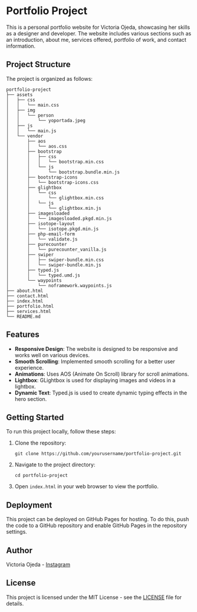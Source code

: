 # Portfolio Project

This is a personal portfolio website for Victoria Ojeda, showcasing her skills as a designer and developer. The website includes various sections such as an introduction, about me, services offered, portfolio of work, and contact information.

## Project Structure

The project is organized as follows:

```
portfolio-project
├── assets
│   ├── css
│   │   └── main.css
│   ├── img
│   │   └── person
│   │       └── yoportada.jpeg
│   ├── js
│   │   └── main.js
│   └── vendor
│       ├── aos
│       │   └── aos.css
│       ├── bootstrap
│       │   ├── css
│       │   │   └── bootstrap.min.css
│       │   └── js
│       │       └── bootstrap.bundle.min.js
│       ├── bootstrap-icons
│       │   └── bootstrap-icons.css
│       ├── glightbox
│       │   └── css
│       │       └── glightbox.min.css
│       │   └── js
│       │       └── glightbox.min.js
│       ├── imagesloaded
│       │   └── imagesloaded.pkgd.min.js
│       ├── isotope-layout
│       │   └── isotope.pkgd.min.js
│       ├── php-email-form
│       │   └── validate.js
│       ├── purecounter
│       │   └── purecounter_vanilla.js
│       ├── swiper
│       │   ├── swiper-bundle.min.css
│       │   └── swiper-bundle.min.js
│       ├── typed.js
│       │   └── typed.umd.js
│       └── waypoints
│           └── noframework.waypoints.js
├── about.html
├── contact.html
├── index.html
├── portfolio.html
├── services.html
└── README.md
```

## Features

- **Responsive Design**: The website is designed to be responsive and works well on various devices.
- **Smooth Scrolling**: Implemented smooth scrolling for a better user experience.
- **Animations**: Uses AOS (Animate On Scroll) library for scroll animations.
- **Lightbox**: GLightbox is used for displaying images and videos in a lightbox.
- **Dynamic Text**: Typed.js is used to create dynamic typing effects in the hero section.

## Getting Started

To run this project locally, follow these steps:

1. Clone the repository:
   ```
   git clone https://github.com/yourusername/portfolio-project.git
   ```
2. Navigate to the project directory:
   ```
   cd portfolio-project
   ```
3. Open `index.html` in your web browser to view the portfolio.

## Deployment

This project can be deployed on GitHub Pages for hosting. To do this, push the code to a GitHub repository and enable GitHub Pages in the repository settings.

## Author

Victoria Ojeda - [Instagram](https://www.instagram.com/vicuu_ojeda18/?next=%2F)

## License

This project is licensed under the MIT License - see the [LICENSE](LICENSE) file for details.